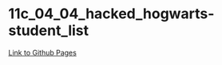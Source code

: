 # 11c_04_04_hacked_hogwarts-student_list
[Link to Github Pages](https://nikl1565.github.io/11c_04_04_hacked_hogwarts-student_list/)
